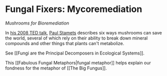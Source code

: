 # Fungal Fixers: Mycoremediation

*Mushrooms for Bioremediation*

In [his 2008 TED talk](https://www.youtube.com/watch?v=XI5frPV58tY), [Paul Stamets](http://en.wikipedia.org/wiki/Paul_Stamets) describes six ways mushrooms can save the world, several of which rely on their ability to break down mineral compounds and other things that plants can't metabolize. 

See [[Fungi are the Principal Decomposers in Ecological Systems]].

This [[Fabulous Fungal Metaphors|fungal metaphor]] helps explain our fondness for the metaphor of [[The Big Fungus]].
